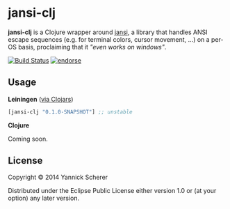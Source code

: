 # jansi-clj

__jansi-clj__ is a Clojure wrapper around [jansi](https://github.com/fusesource/jansi), a
library that handles ANSI escape sequences (e.g. for terminal colors, cursor movement, ...)
on a per-OS basis, proclaiming that it _"even works on windows"_.

[![Build Status](https://travis-ci.org/xsc/jansi-clj.png?branch=master)](https://travis-ci.org/xsc/jansi-clj)
[![endorse](https://api.coderwall.com/xsc/endorsecount.png)](https://coderwall.com/xsc)

## Usage

__Leiningen__ ([via Clojars](https://clojars.org/jansi-clj))

```clojure
[jansi-clj "0.1.0-SNAPSHOT"] ;; unstable
```

__Clojure__

Coming soon.

## License

Copyright &copy; 2014 Yannick Scherer

Distributed under the Eclipse Public License either version 1.0 or (at
your option) any later version.
